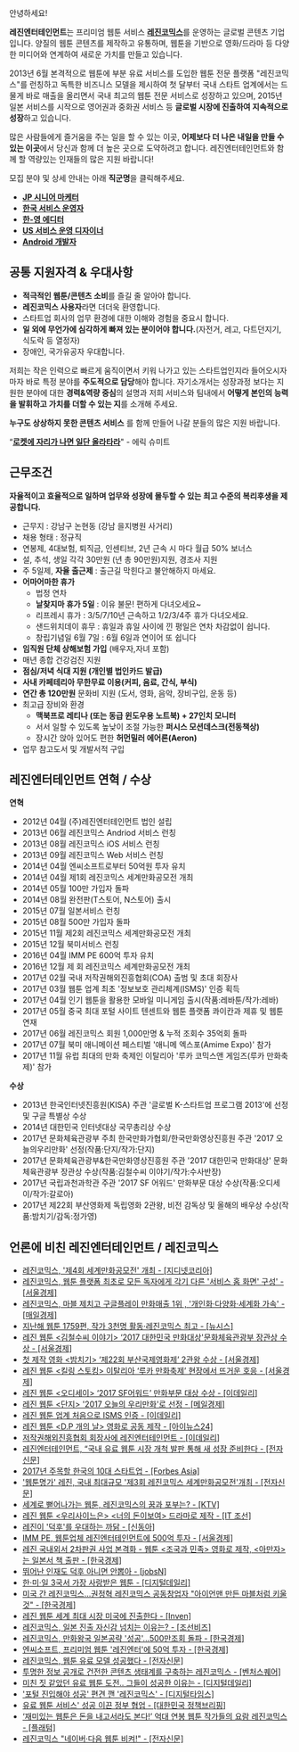 ﻿안녕하세요!


**레진엔터테인먼트**는 프리미엄 웹툰 서비스 [**레진코믹스**](http://www.lezhin.com)를 운영하는 글로벌 콘텐츠 기업입니다.
양질의 웹툰 콘텐츠를 제작하고 유통하며, 웹툰을 기반으로 영화/드라마 등 다양한 미디어와 연계하여 새로운 가치를 만들고 있습니다. 

2013년 6월 본격적으로 웹툰에 부분 유료 서비스를 도입한 웹툰 전문 플랫폼 "레진코믹스"를 런칭하고 독특한 비즈니스 모델을 제시하여 첫 달부터 국내 스타트 업계에서는 드물게 바로 매출을 올리면서 국내 최고의 웹툰 전문 서비스로 성장하고 있으며, 2015년 일본 서비스를 시작으로 영어권과 중화권 서비스 등 **글로벌 시장에 진출하여 지속적으로 성장**하고 있습니다.


많은 사람들에게 즐거움을 주는 일을 할 수 있는 이곳, **어제보다 더 나은 내일을 만들 수 있는 이곳**에서 당신과 함께 더 높은 곳으로 도약하려고 합니다.
레진엔터테인먼트와 함께 할 역량있는 인재들의 많은 지원 바랍니다! 


 
모집 분야 및 상세 안내는 아래 **직군명**을 클릭해주세요.

 - [**JP 시니어 마케터**](jp_onmobile_Sr_marketer.md)
 - [**한국 서비스 운영자**](kr_strategy_execution_Operation.md)
 - [**한-영 에디터**](US_translator_editor.md)
 - [**US 서비스 운영 디자이너**](US_designer.md)
 - [**Android 개발자**](android_develop_2018_11.md)  
 
## 공통 지원자격 & 우대사항

- **적극적인 웹툰/콘텐츠 소비**를 즐길 줄 알아야 합니다.
- **레진코믹스 사용자**라면 더더욱 환영합니다. 
- 스타트업 회사의 업무 환경에 대한 이해와 경험을 중요시 합니다.
- **일 외에 무언가에 심각하게 빠져 있는 분이어야 합니다.**(자전거, 레고, 다트던지기, 식도락 등 열정자)
- 장애인, 국가유공자 우대합니다.



저희는 작은 인력으로 빠르게 움직이면서 키워 나가고 있는 스타트업인지라 들어오시자마자 바로 특정 분야를 **주도적으로 담당**해야 합니다. 자기소개서는 성장과정 보다는 지원한 분야에 대한 **경력&역량 중심**의 설명과 저희 서비스와 팀내에서 **어떻게 본인의 능력을 발휘하고 가치를 더할 수 있는 지**를 소개해 주세요. 

**누구도 상상하지 못한 콘텐츠 서비스** 를 함께 만들어 나갈 분들의 많은 지원 바랍니다.

“[**로켓에 자리가 나면 일단 올라타라**](http://estima.wordpress.com/2012/05/28/sheryl/)" - 에릭 슈미트



## 근무조건
**자율적이고 효율적으로 일하며 업무와 성장에 몰두할 수 있는 최고 수준의 복리후생을 제공합니다.**

- 근무지 : 강남구 논현동 (강남 을지병원 사거리)
- 채용 형태 : 정규직
- 연봉제, 4대보험, 퇴직금, 인센티브, 2년 근속 시 마다 월급 50% 보너스
- 설, 추석, 생일 각각 30만원 (년 총 90만원)지원, 경조사 지원
- 주 5일제, **자율 출근제** : 출근길 막힌다고 불안해하지 마세요.
- **어마어마한 휴가** 
  - 법정 연차 
  - **날찾지마 휴가 5일** : 이유 불문! 편하게 다녀오세요~
  - 리프레시 휴가 : 3/5/7/10년 근속하고 1/2/3/4주 휴가 다녀오세요.
  - 샌드위치데이 휴무 : 휴일과 휴일 사이에 낀 평일은 연차 차감없이 쉽니다.
  - 창립기념일 6월 7일 : 6월 6일과 연이어 또 쉽니다
- **임직원 단체 상해보험 가입** (배우자,자녀 포함)
- 매년 종합 건강검진 지원
- **점심/저녁 식대 지원 (개인별 법인카드 발급)**
- **사내 카페테리아 무한무료 이용(커피, 음료, 간식, 부식)**
- **연간 총 120만원** 문화비 지원 (도서, 영화, 음악, 장비구입, 운동 등)
- 최고급 장비와 환경
  - **맥북프로 레티나 (또는 동급 윈도우용 노트북) + 27인치 모니터**
  - 서서 일할 수 있도록 높낮이 조절 가능한 **퍼시스 모션데스크(전동책상)**
  - 장시간 앉아 있어도 편한 **허먼밀러 에어론(Aeron)**
- 업무 참고도서 및 개발서적 구입 



## 레진엔터테인먼트 연혁 / 수상 

**연혁**
- 2012년 04월   (주)레진엔터테인먼트 법인 설립
- 2013년 06월   레진코믹스 Andriod 서비스 런칭
- 2013년 08월   레진코믹스 iOS 서비스 런칭
- 2013년 09월   레진코믹스 Web 서비스 런칭
- 2014년 04월   엔씨소프트로부터 50억원 투자 유치
- 2014년 04월   제1회 레진코믹스 세계만화공모전 개최
- 2014년 05월   100만 가입자 돌파
- 2014년 08월   완전판(T스토어, N스토어) 출시
- 2015년 07월   일본서비스 런칭
- 2015년 08월   500만 가입자 돌파
- 2015년 11월   제2회 레진코믹스 세계만화공모전 개최
- 2015년 12월   북미서비스 런칭
- 2016년 04월   IMM PE 600억 투자 유치
- 2016년 12월   제 회 레진코믹스 세계만화공모전 개최
- 2017년 02월   국내 저작권해외진흥협회(COA) 출범 및 초대 회장사
- 2017년 03월   웹툰 업계 최초 '정보보호 관리체계(ISMS)' 인증 획득
- 2017년 04월   인기 웹툰을 활용한 모바일 미니게임 출시(작품:레바툰/작가:레바)
- 2017년 05월   중국 최대 포털 사이트 텐센트와 웹툰 플랫폼 콰이칸과 제휴 및 웹툰 연재
- 2017년 06월   레진코믹스 회원 1,000만명 & 누적 조회수 35억회 돌파
- 2017년 07월   북미 애니메이션 페스티벌 '애니메 엑스포(Amime Expo)' 참가
- 2017년 11월   유럽 최대의 만화 축제인 이탈리아 '루카 코믹스앤 게임즈(루카 만화축제)' 참가


**수상**
- 2013년   한국인터넷진흥원(KISA) 주관 '글로벌 K-스타트업 프로그램 2013'에 선정 및 구글 특별상 수상
- 2014년   대한민국 인터넷대상 국무총리상 수상
- 2017년   문화체육관광부 주최 한국만화가협회/한국만화영상진흥원 주관 '2017 오늘의우리만화' 선정(작품:단지/작가:단지)
- 2017년   문화체육관광부&한국만화영상진흥원 주관 '2017 대한민국 만화대상' 문화체육관광부 장관상 수상(작품:김철수씨 이야기/작가:수사반장)
- 2017년   국립과천과학관 주관 '2017 SF 어워드' 만화부문 대상 수상(작품:오디세이/작가:갈로아)
- 2017년   제22회 부산영화제 독립영화 2관왕, 비전 감독상 및 올해의 배우상 수상(작품:밤치기/감독:정가영)



## 언론에 비친 레진엔터테인먼트 / 레진코믹스
- [레진코믹스, '제4회 세계만화공모전' 개최 - [지디넷코리아]](http://www.zdnet.co.kr/news/news_view.asp?artice_id=20181102101123&type=det&re=zdk)
- [레진코믹스, 웹툰 플랫폼 최초로 모든 독자에게 각기 다른 '서비스 홈 화면' 구성' - [서울경제]](https://www.sedaily.com/NewsView/1S3A4JTDSD)
- [레진코믹스, 마블 제치고 구글플레이 만화매출 1위 , '개인화·다양화·세계화 가속' - [매일경제]](http://news.mk.co.kr/newsRead.php?year=2018&no=461405)
- [지난해 웹툰 1759편, 작가 3천명 활동·레진코믹스 최고 - [뉴시스]](http://www.newsis.com/view/?id=NISX20180305_0000242953&cID=10701&pID=10700)
- [레진 웹툰 <김철수씨 이야기> ‘2017 대한민국 만화대상'문화체육관광부 장관상 수상 - [서울경제]](http://entertain.naver.com/read?oid=011&aid=0003178537)
- [첫 제작 영화 <밤치기> ‘제22회 부산국제영화제’ 2관왕 수상 - [서울경제]](http://www.sedaily.com/NewsView/1OMEZD2CKD)
- [레진 웹툰 <킬링 스토킹> 이탈리아 ‘루카 만화축제’ 현장에서 뜨거운 호응 - [서울경제]](http://www.sedaily.com/NewsView/1ONH3350K9)
- [레진 웹툰 <오디세이> ‘2017 SF어워드’ 만화부문 대상 수상 - [이데일리]](http://www.edaily.co.kr/news/news_detail.asp?newsId=02246806616098496&mediaCodeNo=257&OutLnkChk=Y)
- [레진 웹툰 <단지> '2017 오늘의 우리만화'로 선정 - [메일경제]](http://news.mk.co.kr/newsRead.php?year=2017&no=704479)
- [레진 웹툰 업계 처음으로 ISMS 인증 - [이데일리]](http://www.edaily.co.kr/news/NewsRead.edy?SCD=JE41&newsid=02368166615861024&DCD=A00504&OutLnkChk=Y)
- [레진 웹툰 <D.P 개의 날> 영화로 공동 제작 - [아이뉴스24]](http://news.inews24.com/php/news_view.php?g_serial=1006710&g_menu=020310&rrf=nv)
- [저작권해외진흥협회 회장사에 레진엔터테인먼트 - [이데일리]](http://www.edaily.co.kr/news/NewsRead.edy?SCD=JE41&newsid=02876566615828552&DCD=A00504&OutLnkChk=Y)
- [레진엔터테인먼트, “국내 유료 웹툰 시장 개척 발판 통해 새 성장 준비한다 - [전자신문]](http://www.etnews.com/20170203000103)
- [2017년 주목할 한국의 10대 스타트업 - [Forbes Asia]](https://www.forbes.com/sites/elaineramirez/2017/01/17/10-south-korean-startups-breaking-out-in-2017/#10c2f1867506) 
- ['웹툰명가' 레진, 국내 최대규모 '제3회 레진코믹스 세계만화공모전'개최 - [전자신문]](http://www.etnews.com/20161201000543)
- [세계로 뻗어나가는 웹툰, 레진코믹스의 꿈과 포부는? - [KTV]](http://www.ktv.go.kr/content/view?content_id=527542)
- [레진 웹툰 <우리사이느은> <너의 돈이보여> 드라마로 제작 - [IT 조선]](http://it.chosun.com/news/article.html?no=2824317)
- [레진이 '덕후'를 우대하는 까닭 - [신동아]](http://shindonga.donga.com/3/all/13/532633/1)
- [IMM PE, 웹툰업체 레진엔터테인먼트에 500억 투자 - [서울경제]](http://news.naver.com/main/read.nhn?mode=LSD&mid=sec&sid1=101&oid=011&aid=0002845393)
- [레진 국내외서 2차판권 사업 본격화 - 웹툰 <조국과 민족> 영화로 제작, <아만자>는 일본서 책 출판 - [한국경제]](http://www.hankyung.com/news/app/newsview.php?aid=201606206555v)
- [뛰어난 인재도 덕후 아니면 안뽑아 - [jobsN]](http://blog.naver.com/jobarajob/220692082698)
- [한·미·일 3국서 가장 사랑받은 웹툰 - [디지털데일리]](http://www.ddaily.co.kr/news/article.html?no=141304)
- [미국 간 레진코믹스…권정혁 레진코믹스 공동창업자 "아이언맨 만든 마블처럼 키울 것" - [한국경제]](http://www.hankyung.com/news/app/newsview.php?aid=2016012093951)
- [레진 웹툰 세계 최대 시장 미국에 진출한다 - [Inven] ](http://sports.news.naver.com/esports/news/read.nhn?oid=442&aid=0000029074)
- [레진코믹스, 일본 진출 자신감 넘치는 이유는? - [조선비즈]](http://it.chosun.com/news/article.html?no=2806973)
- [레진코믹스, 만화왕국 일본공략 '성공'…500만조회 돌파 - [한국경제]](http://news.naver.com/main/read.nhn?mode=LSD&mid=sec&sid1=105&oid=015&aid=0003380384)
- [엔씨소프트, 프리미엄 웹툰 '레진엔터'에 50억 투자 - [한국경제]](http://www.hankyung.com/news/app/newsview.php?aid=201404163683g)
- [레진코믹스, 웹툰 유료 모델 성공했다 - [전자신문]](http://www.etnews.com/20140321000104)
- [투명한 정보 공개로 건전한 콘텐츠 생태계를 구축하는 레진코믹스 - [벤처스퀘어]](http://www.venturesquare.net/528778)
- [미친 짓 같았던 유료 웹툰 도전.. 그들이 성공한 이유는 - [디지털데일리]](http://www.ddaily.co.kr/news/article.html?no=112732)
- ['포털 진입해야 성공' 편견 깬 '레진코믹스' - [디지털타임스]](http://www.dt.co.kr/contents.html?article_no=2013123002012069607027&naver=stand)
- [유료 웹툰 서비스' 성공 이끈 정부 협업 - [대한민국 정책브리핑]](http://www.korea.kr/policy/cultureView.do?newsId=148770632&call_from=naver_news)
- [‘재미있는 웹툰은 돈을 내고서라도 본다!’ 억대 연봉 웹툰 작가들의 요람 레진코믹스 - [플래텀] ](http://platum.kr/archives/15110)
- [레진코믹스 "네이버·다음 웹툰 비켜!" - [전자신문] ](http://www.etnews.com/news/contents/contents/2814626_1487.html)

